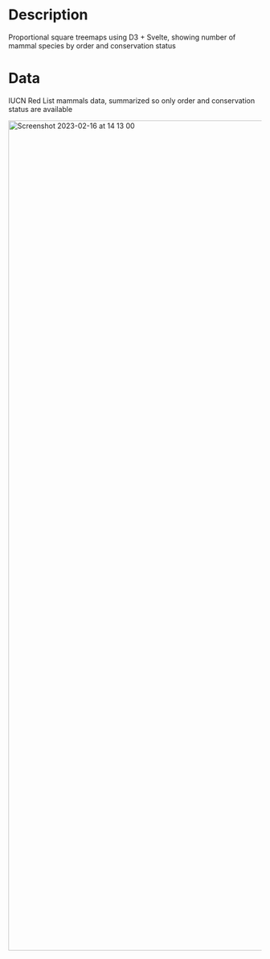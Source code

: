 # Description
Proportional square treemaps using D3 + Svelte, showing number of mammal species by order and conservation status

# Data
IUCN Red List mammals data, summarized so only order and conservation status are available

<img width="1648" alt="Screenshot 2023-02-16 at 14 13 00" src="https://github.com/jhjanicki/d3_svelte_treemaps_square/assets/6565011/cf3b6f28-1d01-4a40-b72f-39ed493fada3">
